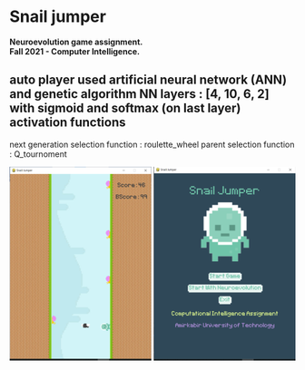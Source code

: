 # Snail jumper
**Neuroevolution game assignment.**  
**Fall 2021 - Computer Intelligence.**  

auto player
used artificial neural network (ANN) and genetic algorithm
NN layers : [4, 10, 6, 2]
with sigmoid and softmax (on last layer) activation functions
-----
next generation selection function : roulette_wheel
parent selection function : Q_tournoment

![Snail Jumber](SnailJumper.png)
